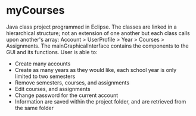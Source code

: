 myCourses
=========

Java class project programmed in Eclipse.
The classes are linked in a hierarchical structure; not an extension of one another but each class calls upon another's array: Account > UserProfile > Year > Courses > Assignments.
The mainGraphicalInterface contains the components to the GUI and its functions.
User is able to:
- Create many accounts
- Create as many years as they would like, each school year is only limited to two semesters
- Remove semesters, courses, and assignments
- Edit courses, and assignments
- Change password for the current account
- Information are saved within the project folder, and are retrieved from the same folder
